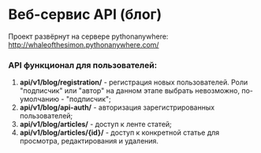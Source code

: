 # Веб-сервис API (блог)

Проект развёрнут на сервере pythonanywhere: 
http://whaleofthesimon.pythonanywhere.com/

### API функционал для пользователей:
1) **api/v1/blog/registration/** - регистрация новых пользователей. Роли "подписчик" или "автор" на данном этапе выбрать невозможно, по-умолчанию - "подписчик";
2) **api/v1/blog/api-auth/** - авторизация зарегистрированных пользователей;
3) **api/v1/blog/articles/** - доступ к ленте статей;
4) **api/v1/blog/articles/{id}/** - доступ к конкретной статье для просмотра, редактирования и удаления.
